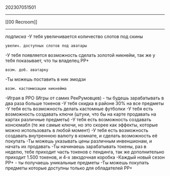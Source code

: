 202307051501
***
[[00 Recroom]]
***
*подписка*
-У тебя увеличивается количество слотов под скины
```
увелич. доступных слотов под аватары
```
-У тебя появляется возможность сделать золотой никнейм, так же у тебя показывает, что ты владелец РР+
```
возм. доб. аватарку
```
-Ты можешь поставить в ник эмодзи
```
возм. кастомизации никнейма
```
-Играя в РРО (Игры от самих РекРумовцев) - ты будешь зарабатывать в два раза больше токенов
-У тебя скидка в районе 30% на все предметы
-У тебя есть возможность делать кастомные футболки
-У тебя есть возможность создавать ключи (штуки, что бы на карте продавать на картах различные предметы)
-У тебя есть возможность создавать консюмабл (те же самые ключи, но это скорее как эффекты, которые можно использовать в любой момент)
-У тебя есть возможность создавать внутреннюю валюту в комнате, и сделать возможность её покупать
-Ты можешь указывать цены различным инвеншионам, и начать их продавать
-Ты начинаешь зарабатывать токены, раз в неделю, тебе приходит часть токенов с пендинга, так же дополнительно приходит 1.500 токенов, и 4-х звкздочная коробка
-Каждый новый сезон РР+ - ты получаешь уникальные предметы
-Ты можешь покупать предметы которые доступны только для обладателей РР+